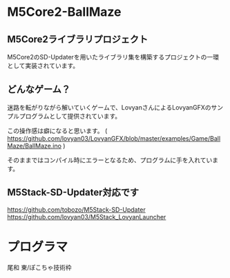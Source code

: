 # M5Core2-BallMaze
## M5Core2ライブラリプロジェクト
M5Core2のSD-Updaterを用いたライブラリ集を構築するプロジェクトの一環として実装されています。

## どんなゲーム？

迷路を転がりながら解いていくゲームで、LovyanさんによるLovyanGFXのサンプルプログラムとして提供されています。

この操作感は癖になると思います。
( https://github.com/lovyan03/LovyanGFX/blob/master/examples/Game/BallMaze/BallMaze.ino )

そのままではコンパイル時にエラーとなるため、プログラムに手を入れています。

## M5Stack-SD-Updater対応です

https://github.com/tobozo/M5Stack-SD-Updater 
https://github.com/lovyan03/M5Stack_LovyanLauncher 

# プログラマ

尾和 東/ぽこちゃ技術枠
